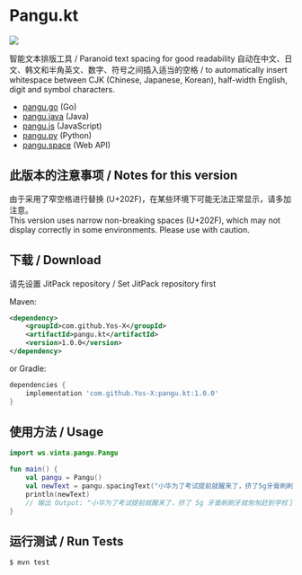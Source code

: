 Pangu.kt
==========

[![](https://img.shields.io/badge/made%20with-%e2%9d%a4-ff69b4.svg?style=flat-square)](https://vinta.ws/code/)

智能文本排版工具 / Paranoid text spacing for good readability
自动在中文、日文、韩文和半角英文、数字、符号之间插入适当的空格 / to automatically insert whitespace between CJK (Chinese, Japanese, Korean), half-width English, digit and symbol characters.

- [pangu.go](https://github.com/vinta/pangu) (Go)
- [pangu.java](https://github.com/vinta/pangu.java) (Java)
- [pangu.js](https://github.com/vinta/pangu.js) (JavaScript)
- [pangu.py](https://github.com/vinta/pangu.py) (Python)
- [pangu.space](https://github.com/vinta/pangu.space) (Web API)

## 此版本的注意事项 / Notes for this version
由于采用了窄空格进行替换 (U+202F)，在某些环境下可能无法正常显示，请多加注意。  
This version uses narrow non-breaking spaces (U+202F), which may not display correctly in some environments. Please use with caution.

## 下载 / Download

请先设置 JitPack repository / Set JitPack repository first

Maven:
```xml
<dependency>
    <groupId>com.github.Yos-X</groupId>
    <artifactId>pangu.kt</artifactId>
    <version>1.0.0</version>
</dependency>
```

or Gradle:

```groovy
dependencies {
    implementation 'com.github.Yos-X:pangu.kt:1.0.0'
}
```

## 使用方法 / Usage

```Kotlin
import ws.vinta.pangu.Pangu

fun main() {
    val pangu = Pangu()
    val newText = pangu.spacingText("小华为了考试提前就醒来了，挤了5g牙膏刷刷牙就匆匆赶到学校了")
    println(newText)
    // 输出 Output: "小华为了考试提前就醒来了，挤了 5g 牙膏刷刷牙就匆匆赶到学校了"
}
```

## 运行测试 / Run Tests

```console
$ mvn test
```